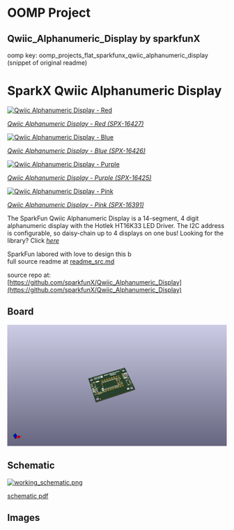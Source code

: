 # OOMP Project  
## Qwiic_Alphanumeric_Display  by sparkfunX  
  
oomp key: oomp_projects_flat_sparkfunx_qwiic_alphanumeric_display  
(snippet of original readme)  
  
SparkX Qwiic Alphanumeric Display  
========================================  
  
[![Qwiic Alphanumeric Display - Red](https://cdn.sparkfun.com/assets/parts/1/5/1/8/3/16427-Demo-01.jpg)](https://cdn.sparkfun.com/assets/parts/1/5/1/8/3/16427-Demo-01.jpg)  
  
[*Qwiic Alphanumeric Display - Red (SPX-16427)*](https://www.sparkfun.com/products/16427)  
  
[![Qwiic Alphanumeric Display - Blue](https://cdn.sparkfun.com/assets/parts/1/5/1/8/2/16426-Demo-01.jpg)](https://cdn.sparkfun.com/assets/parts/1/5/1/8/2/16426-Demo-01.jpg)  
  
[*Qwiic Alphanumeric Display - Blue (SPX-16426)*](https://www.sparkfun.com/products/16426)  
  
[![Qwiic Alphanumeric Display - Purple](https://cdn.sparkfun.com/assets/parts/1/5/1/8/1/16425-Demo-01.jpg)](https://cdn.sparkfun.com/assets/parts/1/5/1/8/1/16425-Demo-01.jpg)  
  
[*Qwiic Alphanumeric Display - Purple (SPX-16425)*](https://www.sparkfun.com/products/16425)  
  
[![Qwiic Alphanumeric Display - Pink](https://cdn.sparkfun.com/assets/parts/1/5/1/1/2/16391-Demo-01.jpg)](https://cdn.sparkfun.com/assets/parts/1/5/1/1/2/16391-Demo-01.jpg)  
  
[*Qwiic Alphanumeric Display - Pink (SPX-16391)*](https://www.sparkfun.com/products/16391)  
  
The SparkFun Qwiic Alphanumeric Display is a 14-segment, 4 digit alphanumeric display with the Hotlek HT16K33 LED Driver. The I2C address is configurable, so daisy-chain up to 4 displays on one bus! Looking for the library? Click [*here*](https://github.com/sparkfun/SparkFun_Alphanumeric_Display_Arduino_Library)  
  
SparkFun labored with love to design this b  
  full source readme at [readme_src.md](readme_src.md)  
  
source repo at: [https://github.com/sparkfunX/Qwiic_Alphanumeric_Display](https://github.com/sparkfunX/Qwiic_Alphanumeric_Display)  
## Board  
  
[![working_3d.png](working_3d_600.png)](working_3d.png)  
## Schematic  
  
[![working_schematic.png](working_schematic_600.png)](working_schematic.png)  
  
[schematic pdf](working_schematic.pdf)  
## Images  
